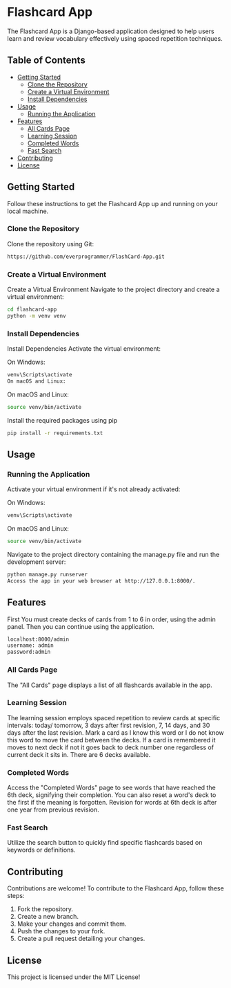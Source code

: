 # Flashcard App

The Flashcard App is a Django-based application designed to help users learn and review vocabulary effectively using spaced repetition techniques.

## Table of Contents

- [Getting Started](#getting-started)
  - [Clone the Repository](#clone-the-repository)
  - [Create a Virtual Environment](#create-a-virtual-environment)
  - [Install Dependencies](#install-dependencies)
- [Usage](#usage)
  - [Running the Application](#running-the-application)
- [Features](#features)
  - [All Cards Page](#all-cards-page)
  - [Learning Session](#learning-session)
  - [Completed Words](#completed-words)
  - [Fast Search](#fast-search)
- [Contributing](#contributing)
- [License](#license)

## Getting Started

Follow these instructions to get the Flashcard App up and running on your local machine.

### Clone the Repository

Clone the repository using Git:

```bash
https://github.com/everprogrammer/FlashCard-App.git
```

### Create a Virtual Environment

Create a Virtual Environment
Navigate to the project directory and create a virtual environment:

```bash
cd flashcard-app
python -m venv venv
```

### Install Dependencies

Install Dependencies
Activate the virtual environment:

On Windows:

```bash
venv\Scripts\activate
On macOS and Linux:
```
On macOS and Linux:

```bash
source venv/bin/activate
```
Install the required packages using pip

```bash
pip install -r requirements.txt
```

## Usage

### Running the Application
Activate your virtual environment if it's not already activated:

On Windows:

```bash
venv\Scripts\activate
```
On macOS and Linux:

```bash
source venv/bin/activate
```

Navigate to the project directory containing the manage.py file and run the development server:

```bash
python manage.py runserver
Access the app in your web browser at http://127.0.0.1:8000/.
```

## Features

First You must create decks of cards from 1 to 6 in order, using the admin panel. Then you can continue using the application.
```bash
localhost:8000/admin
username: admin
password:admin
```

### All Cards Page
The "All Cards" page displays a list of all flashcards available in the app.

### Learning Session
The learning session employs spaced repetition to review cards at specific intervals: today/ tomorrow, 3 days after first revision, 7, 14 days, and 30 days after the last revision. Mark a card as I know this word or I do not know this word to move the card between the decks. If a card is remembered it moves to next deck if not it goes back to deck number one regardless of current deck it sits in. There are 6 decks available.

### Completed Words
Access the "Completed Words" page to see words that have reached the 6th deck, signifying their completion. You can also reset a word's deck to the first if the meaning is forgotten. Revision for words at 6th deck is after one year from previous revision. 

### Fast Search
Utilize the search button to quickly find specific flashcards based on keywords or definitions.

## Contributing
Contributions are welcome! To contribute to the Flashcard App, follow these steps:

1. Fork the repository.
2. Create a new branch.
3. Make your changes and commit them.
4. Push the changes to your fork.
5. Create a pull request detailing your changes.

## License
This project is licensed under the MIT License!
